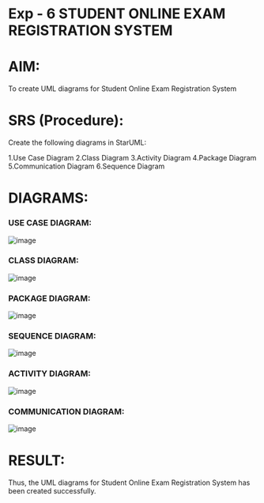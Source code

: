 # Exp - 6 STUDENT ONLINE EXAM REGISTRATION SYSTEM

# AIM:
To create UML diagrams for Student Online Exam Registration System
# SRS (Procedure):
Create the following diagrams in StarUML:

1.Use Case Diagram
2.Class Diagram
3.Activity Diagram
4.Package Diagram
5.Communication Diagram
6.Sequence Diagram
# DIAGRAMS:

### USE CASE DIAGRAM:
![image](https://github.com/user-attachments/assets/2ee283d5-2232-4fd5-a292-d50029d060e3)

### CLASS DIAGRAM:
![image](https://github.com/user-attachments/assets/8698acbc-23da-49e4-aa4d-b8eeb0cb379e)

### PACKAGE DIAGRAM:
![image](https://github.com/user-attachments/assets/431879de-5a76-46ea-be00-db815b56d7ec)

### SEQUENCE DIAGRAM:
![image](https://github.com/user-attachments/assets/708be165-b3a2-42b7-a5df-5b0a8aeaf5e0)

### ACTIVITY DIAGRAM:
![image](https://github.com/user-attachments/assets/5aedd718-3487-4708-88f6-82d0c9feffa5)

### COMMUNICATION DIAGRAM:
![image](https://github.com/user-attachments/assets/58df0d57-8ea8-47f4-8303-3a02fec46ba8)

# RESULT:
Thus, the UML diagrams for Student Online Exam Registration System has been created successfully.
